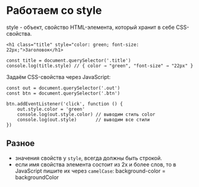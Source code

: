 # Работаем со style
style - объект, свойство HTML-элемента, который хранит в себе CSS-свойства.

    <h1 class="title" style="color: green; font-size: 22px;">Заголовок</h1>

    const title = document.querySelector('.title')
    console.log(title.style) // { color → "green", "font-size" → "22px" }

Задаём CSS-свойства через JavaScript:

    const out = document.querySelector('.out')
    const btn = document.querySelector('.btn')

    btn.addEventListener('click', function () {
        out.style.color = 'green'
        console.log(out.style.color) // выводим стиль color
        console.log(out.style)       // выводим все стили
    })

## Разное
- значения свойств у `style`, всегда должны быть строкой.
- если имя свойства элемента состоит из 2х и более слов, то в JavaScript пишите их через `camelCase`: background-color = backgroundColor
